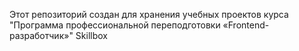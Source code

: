 Этот репозиторий создан для хранения учебных проектов курса "Программа профессиональной переподготовки «Frontend-разработчик»" Skillbox
